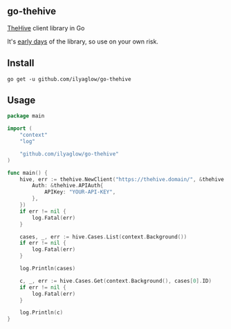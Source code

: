 go-thehive
-------

[TheHive](https://github.com/TheHive-Project/TheHive) client library in Go

It's [early days](https://github.com/ilyaglow/go-thehive/issues/1) of the library, so use on your own risk.

## Install

```
go get -u github.com/ilyaglow/go-thehive
```

## Usage

```go
package main

import (
	"context"
	"log"

	"github.com/ilyaglow/go-thehive"
)

func main() {
	hive, err := thehive.NewClient("https://thehive.domain/", &thehive.ClientOpts{
		Auth: &thehive.APIAuth{
			APIKey: "YOUR-API-KEY",
		},
	})
	if err != nil {
		log.Fatal(err)
	}

	cases, _, err := hive.Cases.List(context.Background())
	if err != nil {
		log.Fatal(err)
	}

	log.Println(cases)

	c, _, err := hive.Cases.Get(context.Background(), cases[0].ID)
	if err != nil {
		log.Fatal(err)
	}

	log.Println(c)
}
```
